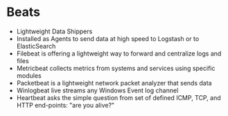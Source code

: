 # Beats

* Lightweight Data Shippers
* Installed as Agents to send data at high speed to Logstash or to ElasticSearch
* Filebeat is offering a lightweight way to forward and centralize logs and files
* Metricbeat collects metrics from systems and services using specific modules
* Packetbeat is a lightweight network packet analyzer that sends data
* Winlogbeat live streams any Windows Event log channel
* Heartbeat asks the simple question from set of defined ICMP, TCP, and HTTP end-points: "are you alive?"